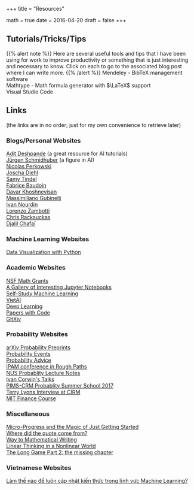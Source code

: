 +++
title = "Resources"

math = true
date = 2016-04-20
draft = false
+++

## Tutorials/Tricks/Tips

{{% alert note %}}
Here are several useful tools and tips that I have been using for work to improve productivity or something that is just interesting and necessary to know. Click on each to go to the associated blog post where I can write more.
{{% /alert %}}
Mendeley - BibTeX management software  
Mathtype - Math formula generator with $\LaTeX$ support  
Visual Studio Code



## Links
(the links are in no order; just for my own convenience to retrieve later)

### Blogs/Personal Websites
[Adit Deshpande](https://adeshpande3.github.io/adeshpande3.github.io/) (a great resource for AI tutorials)  
[Jürgen Schmidhuber](http://people.idsia.ch/~juergen/) (a figure in AI)  
[Nicolas Perkowski](https://www.mathematik.hu-berlin.de/de/forschung/forschungsgebiete/stochastik/stoch-employees/hp-perkowski/teaching)  
[Joscha Diehl](http://personal-homepages.mis.mpg.de/diehl/)  
[Samy Tindel](https://www.math.purdue.edu/~stindel/)  
[Fabrice Baudoin](https://sites.google.com/site/fabricebaudoinwebpage/)  
[Davar Khoshnevisan](http://www.math.utah.edu/~davar/publications.html)  
[Massimiliano Gubinelli](https://www.iam.uni-bonn.de/abteilung-gubinelli/teaching/)  
[Ivan Nourdin](https://sites.google.com/site/ivannourdin/home)  
[Lorenzo Zambotti](http://www.lpsm.paris/dw/doku.php?id=users:zambotti:index)  
[Chris Rackauckas](http://chrisrackauckas.com/)  
[Djalil Chafaï](http://djalil.chafai.net/blog/)  

### Machine Learning Websites

[Data Visualization with Python](https://towardsdatascience.com/the-next-level-of-data-visualization-in-python-dd6e99039d5e)  


### Academic Websites

[NSF Math Grants](https://www.nsf.gov/awards/award_visualization.jsp?org=DMS)  
[A Gallery of Interesting Jupyter Notebooks](https://github.com/jupyter/jupyter/wiki/a-gallery-of-interesting-jupyter-notebooks)  
[Self-Study Machine Learning](https://www.quora.com/What-are-your-recommendations-for-self-studying-machine-learning)  
[VietAI](https://github.com/lampts/vietai)  
[Deep Learning](https://github.com/ChristosChristofidis/awesome-deep-learning#papers)  
[Papers with Code](https://paperswithcode.com/)   
[GitXiv](http://www.gitxiv.com/)  

### Probability Websites
[arXiv Probability Preprints](https://arxiv.org/list/math.PR/recent)  
[Probability Events](http://www.math.columbia.edu/department/probability/seminar/upcoming_new.html)  
[Probability Advice](https://web.math.rochester.edu/people/faculty/cmlr/advice.md)  
[IPAM conference in Rough Paths](http://www.ipam.ucla.edu/programs/workshops/rough-paths-theory-and-applications/?tab=schedule)  
[NUS Probablity Lecture Notes](http://www.math.nus.edu.sg/~matsr/teaching.html)  
[Ivan Corwin's Talks](https://www.msri.org/people/20600)  
[PIMS-CRM Probablity Summer School 2017](http://www.math.ubc.ca/Links/ssprob17/)  
[Terry Lyons Interview at CIRM](https://www.youtube.com/watch?v=BTNxqucKjbs)  
[MIT Finance Course](https://www.youtube.com/playlist?list=PLUl4u3cNGP63B2lDhyKOsImI7FjCf6eDW)  

### Miscellaneous
[Micro-Progress and the Magic of Just Getting Started](https://www.nytimes.com/2018/01/22/smarter-living/micro-progress.html)  
[Where did the quote come from?](https://quoteinvestigator.com/)  
[Way to Mathematical Writing](http://tex.loria.fr/typographie/mathwriting.pdf)  
[Linear Thinking in a Nonlinear World](https://hbr.org/2017/05/linear-thinking-in-a-nonlinear-world)  
[The Long Game Part 2: the missing chapter](https://vimeo.com/channels/staffpicks/87448006)  

### Vietnamese Websites
[Làm thế nào để luôn cập nhật kiến thức trong lĩnh vực Machine Learning?](https://viblo.asia/p/question-lam-the-nao-de-luon-cap-nhat-kien-thuc-trong-linh-vuc-machine-learning-maGK7mBxlj2)  
